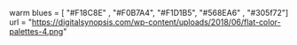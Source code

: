 warm blues = [ "#F18C8E" , "#F0B7A4", "#F1D1B5", "#568EA6" , "#305f72"]
url = "https://digitalsynopsis.com/wp-content/uploads/2018/06/flat-color-palettes-4.png"